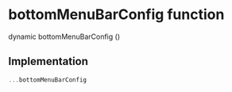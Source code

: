 


# bottomMenuBarConfig function










dynamic bottomMenuBarConfig
()








## Implementation

```dart
...bottomMenuBarConfig
```







